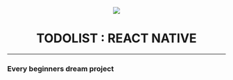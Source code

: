 <p align="center">
  <img src="https://external-content.duckduckgo.com/iu/?u=https%3A%2F%2Ftse1.mm.bing.net%2Fth%3Fid%3DOIP.Rq0xfnZCnCiOkeman7dPagHaEk%26pid%3DApi&f=1">
</p>

<h1 align="center">
  TODOLIST : REACT NATIVE
 </h1>

--------------------------------------------------------------------




### Every beginners dream project

